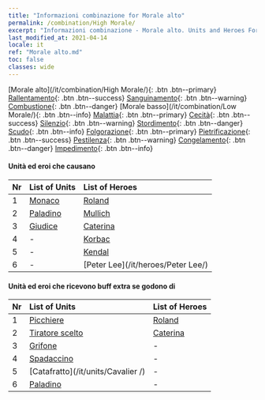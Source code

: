 ```yaml
---
title: "Informazioni combinazione for Morale alto"
permalink: /combination/High Morale/
excerpt: "Informazioni combinazione - Morale alto. Units and Heroes Formation."
last_modified_at: 2021-04-14
locale: it
ref: "Morale alto.md"
toc: false
classes: wide
---
```


  [Morale alto](/it/combination/High Morale/){: .btn .btn--primary} [Rallentamento](/it/combination/Slow/){: .btn .btn--success} [Sanguinamento](/it/combination/Bleeding/){: .btn .btn--warning} [Combustione](/it/combination/Burning/){: .btn .btn--danger} [Morale basso](/it/combination/Low Morale/){: .btn .btn--info} [Malattia](/it/combination/Disease/){: .btn .btn--primary} [Cecità](/it/combination/Blind/){: .btn .btn--success} [Silenzio](/it/combination/Silence/){: .btn .btn--warning} [Stordimento](/it/combination/Stun/){: .btn .btn--danger} [Scudo](/it/combination/Shield/){: .btn .btn--info} [Folgorazione](/it/combination/Static/){: .btn .btn--primary} [Pietrificazione](/it/combination/Petrify/){: .btn .btn--success} [Pestilenza](/it/combination/Plague/){: .btn .btn--warning} [Congelamento](/it/combination/Freeze/){: .btn .btn--danger} [Impedimento](/it/combination/Deterrence/){: .btn .btn--info} 


#### Unità ed eroi che causano <Morale alto>

  | Nr |  List of Units  | List of Heroes | 
  |:---|:----------------|:---------------| 
  | 1 | [Monaco](/it/units/Monk/) | [Roland](/it/heroes/Roland/) |
  | 2 | [Paladino](/it/units/Paladin/) | [Mullich](/it/heroes/Mullich/) |
  | 3 | [Giudice](/it/units/Judicator/) | [Caterina](/it/heroes/Catherine/) |
  | 4 | - | [Korbac](/it/heroes/Korbac/) |
  | 5 | - | [Kendal](/it/heroes/Kendal/) |
  | 6 | - | [Peter Lee](/it/heroes/Peter Lee/) |


#### Unità ed eroi che ricevono buff extra se godono di <Morale alto>

  | Nr |  List of Units  | List of Heroes | 
  |:---|:----------------|:---------------| 
  | 1 | [Picchiere](/it/units/Pikeman/) | [Roland](/it/heroes/Roland/) |
  | 2 | [Tiratore scelto](/it/units/Marksman/) | [Caterina](/it/heroes/Catherine/) |
  | 3 | [Grifone](/it/units/Griffin/) | - |
  | 4 | [Spadaccino](/it/units/Swordsman/) | - |
  | 5 | [Catafratto](/it/units/Cavalier /) | - |
  | 6 | [Paladino](/it/units/Paladin/) | - |
